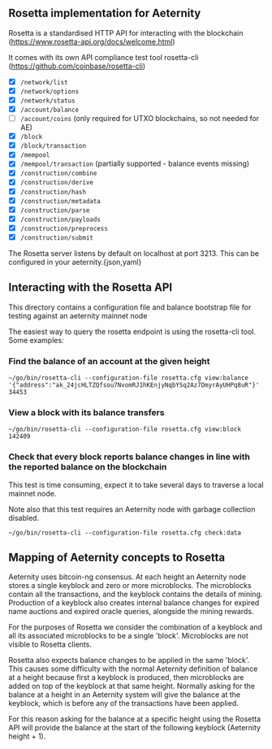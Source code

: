 ## Rosetta implementation for Aeternity

Rosetta is a standardised HTTP API for interacting with the blockchain (https://www.rosetta-api.org/docs/welcome.html)

It comes with its own API compliance test tool rosetta-cli (https://github.com/coinbase/rosetta-cli)

- [x] `/network/list`
- [x] `/network/options`
- [x] `/network/status`
- [x] `/account/balance`
- [ ] `/account/coins` (only required for UTXO blockchains, so not needed for AE)
- [x] `/block`
- [x] `/block/transaction`
- [x] `/mempool`
- [x] `/mempool/transaction` (partially supported - balance events missing)
- [x] `/construction/combine`
- [x] `/construction/derive`
- [x] `/construction/hash`
- [x] `/construction/metadata`
- [x] `/construction/parse`
- [x] `/construction/payloads`
- [x] `/construction/preprocess`
- [x] `/construction/submit`

The Rosetta server listens by default on localhost at port 3213. This can be configured in your aeternity.{json,yaml}

## Interacting with the Rosetta API

This directory contains a configuration file and balance bootstrap file for testing against an aeternity mainnet node

The easiest way to query the rosetta endpoint is using the rosetta-cli tool. Some examples:

### Find the balance of an account at the given height

``~/go/bin/rosetta-cli --configuration-file rosetta.cfg view:balance '{"address":"ak_24jcHLTZQfsou7NvomRJ1hKEnjyNqbYSq2Az7DmyrAyUHPq8uR"}' 34453``

### View a block with its balance transfers

``~/go/bin/rosetta-cli --configuration-file rosetta.cfg view:block 142409``

### Check that every block reports balance changes in line with the reported balance on the blockchain

This test is time consuming, expect it to take several days to traverse a local mainnet node.

Note also that this test requires an Aeternity node with garbage collection disabled.

``~/go/bin/rosetta-cli --configuration-file rosetta.cfg check:data``

## Mapping of Aeternity concepts to Rosetta

Aeternity uses bitcoin-ng consensus. At each height an Aeternity node stores a single keyblock and zero or more microblocks. The microblocks contain all the transactions, and the keyblock contains the details of mining. Production of a keyblock also creates internal balance changes for expired name auctions and expired oracle queries, alongside the mining rewards.

For the purposes of Rosetta we consider the combination of a keyblock and all its associated microblocks to be a single 'block'. Microblocks are not visible to Rosetta clients.

Rosetta also expects balance changes to be applied in the same 'block'. This causes some difficulty with the normal Aeternity definition of balance at a height because first a keyblock is produced, then microblocks are added on top of the keyblock at that same height. Normally asking for the balance at a height in an Aeternity system will give the balance at the keyblock, which is before any of the transactions have been applied.

For this reason asking for the balance at a specific height using the Rosetta API will provide the balance at the start of the following keyblock (Aeternity height + 1).